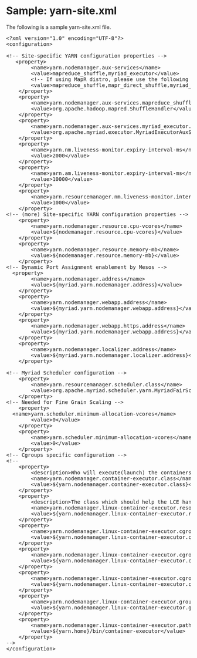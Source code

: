 # Sample: yarn-site.xml

The following is a sample yarn-site.xml file.



<pre>
&lt;?xml version="1.0" encoding="UTF-8"?>
&lt;configuration>

&lt;!-- Site-specific YARN configuration properties -->
   &ltproperty>
        &lt;name>yarn.nodemanager.aux-services&lt;/name>
        &lt;value>mapreduce_shuffle,myriad_executor&lt;/value>
        &lt;!-- If using MapR distro, please use the following value:
        &lt;value>mapreduce_shuffle,mapr_direct_shuffle,myriad_executor&lt;/value> -->
    &lt;/property>
    &lt;property>
        &lt;name>yarn.nodemanager.aux-services.mapreduce_shuffle.class&lt;/name>
        &lt;value>org.apache.hadoop.mapred.ShuffleHandler&lt;/value>
    &lt;/property>
    &lt;property>
        &lt;name>yarn.nodemanager.aux-services.myriad_executor.class&lt;/name>
        &lt;value>org.apache.myriad.executor.MyriadExecutorAuxService&lt;/value>
    &lt;/property>
    &lt;property>
        &lt;name>yarn.nm.liveness-monitor.expiry-interval-ms&lt;/name>
        &lt;value>2000&lt;/value>
    &lt;/property>
    &lt;property>
        &lt;name>yarn.am.liveness-monitor.expiry-interval-ms&lt;/name>
        &lt;value>10000&lt;/value>
    &lt;/property>
    &lt;property>
        &lt;name>yarn.resourcemanager.nm.liveness-monitor.interval-ms&lt;/name>
        &lt;value>1000&lt;/value>
    &lt;/property>
&lt;!-- (more) Site-specific YARN configuration properties -->
    &lt;property>
        &lt;name>yarn.nodemanager.resource.cpu-vcores&lt;/name>
        &lt;value>${nodemanager.resource.cpu-vcores}&lt;/value>
    &lt;/property>
    &lt;property>
        &lt;name>yarn.nodemanager.resource.memory-mb&lt;/name>
        &lt;value>${nodemanager.resource.memory-mb}&lt;/value>
    &lt;/property>
&lt;!-- Dynamic Port Assignment enablement by Mesos -->
  &lt;property>
        &lt;name>yarn.nodemanager.address&lt;/name>
        &lt;value>${myriad.yarn.nodemanager.address}&lt;/value>
    &lt;/property>
    &lt;property>
        &lt;name>yarn.nodemanager.webapp.address&lt;/name>
        &lt;value>${myriad.yarn.nodemanager.webapp.address}&lt;/value>
    &lt;/property>
    &lt;property>
        &lt;name>yarn.nodemanager.webapp.https.address&lt;/name>
        &lt;value>${myriad.yarn.nodemanager.webapp.address}&lt;/value>
    &lt;/property>
    &lt;property>
        &lt;name>yarn.nodemanager.localizer.address&lt;/name>
        &lt;value>${myriad.yarn.nodemanager.localizer.address}&lt;/value>
    &lt;/property>

&lt;!-- Myriad Scheduler configuration -->
    &lt;property>
        &lt;name>yarn.resourcemanager.scheduler.class&lt;/name>
        &lt;value>org.apache.myriad.scheduler.yarn.MyriadFairScheduler&lt;/value>
    &lt;/property>
&lt;!-- Needed for Fine Grain Scaling -->
    &lt;property>
  &lt;name>yarn.scheduler.minimum-allocation-vcores&lt;/name>
        &lt;value>0&lt;/value>
    &lt;/property>
    &lt;property>
        &lt;name>yarn.scheduler.minimum-allocation-vcores&lt;/name>
        &lt;value>0&lt;/value>
    &lt;/property>
&lt;!-- Cgroups specific configuration -->
&lt;!--
    &lt;property>
        &lt;description>Who will execute(launch) the containers.&lt;/description>
        &lt;name>yarn.nodemanager.container-executor.class&lt;/name>
        &lt;value>${yarn.nodemanager.container-executor.class}&lt;/value>
    &lt;/property>
    &lt;property>
        &lt;description>The class which should help the LCE handle resources.&lt;/description>
        &lt;name>yarn.nodemanager.linux-container-executor.resources-handler.class&lt;/name>
        &lt;value>${yarn.nodemanager.linux-container-executor.resources-handler.class}&lt;/value>
    &lt;/property>
    &lt;property>
        &lt;name>yarn.nodemanager.linux-container-executor.cgroups.hierarchy&lt;/name>
        &lt;value>${yarn.nodemanager.linux-container-executor.cgroups.hierarchy}&lt;/value>
    &lt;/property>
    &lt;property>
        &lt;name>yarn.nodemanager.linux-container-executor.cgroups.mount&lt;/name>
        &lt;value>${yarn.nodemanager.linux-container-executor.cgroups.mount}&lt;/value>
    &lt;/property>
    &lt;property>
        &lt;name>yarn.nodemanager.linux-container-executor.cgroups.mount-path&lt;/name>
        &lt;value>${yarn.nodemanager.linux-container-executor.cgroups.mount-path}&lt;/value>
    &lt;/property>
    &lt;property>
        &lt;name>yarn.nodemanager.linux-container-executor.group&lt;/name>
        &lt;value>${yarn.nodemanager.linux-container-executor.group}&lt;/value>
    &lt;/property>
    &lt;property>
        &lt;name>yarn.nodemanager.linux-container-executor.path&lt;/name>
        &lt;value>${yarn.home}/bin/container-executor&lt;/value>
    &lt;/property>
-->
&lt;/configuration>
</pre>




